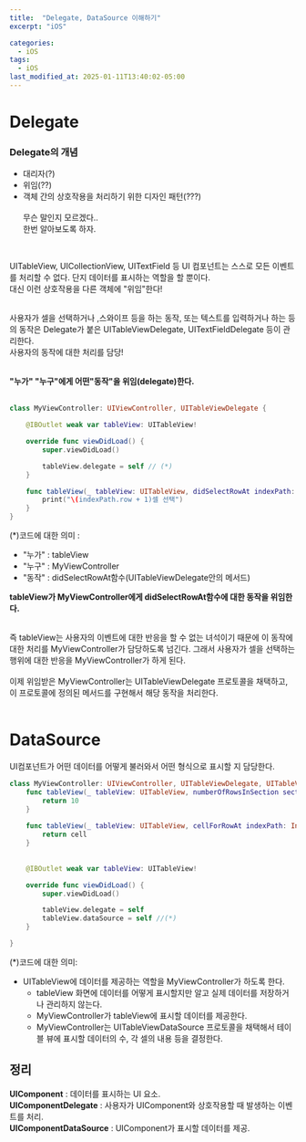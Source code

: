 ```yaml
---
title:  "Delegate, DataSource 이해하기"
excerpt: "iOS"

categories:
  - iOS
tags:
  - iOS
last_modified_at: 2025-01-11T13:40:02-05:00
---
```


# Delegate

### Delegate의 개념
- 대리자(?)
- 위임(??)
- 객체 간의 상호작용을 처리하기 위한 디자인 패턴(???)
<br><br>
무슨 말인지 모르겠다..<br>
한번 알아보도록 하자.<br>
<br>

UITableView, UICollectionView, UITextField 등 UI 컴포넌트는 스스로 모든 이벤트를 처리할 수 없다. 단지 데이터를 표시하는 역할을 할 뿐이다.<br>
대신 이런 상호작용을 다른 객체에 "위임"한다!<br><br>

사용자가 셀을 선택하거나 ,스와이프 등을 하는 동작, 또는 텍스트를 입력하거나 하는 등의 동작은 Delegate가 붙은 UITableViewDelegate, UITextFieldDelegate 등이 관리한다.<br>
사용자의 동작에 대한 처리를 담당!<br><br>

**"누가" "누구"에게 어떤"동작"을 위임(delegate)한다.**<br><br>

```swift
class MyViewController: UIViewController, UITableViewDelegate {

    @IBOutlet weak var tableView: UITableView!

    override func viewDidLoad() {
        super.viewDidLoad()

        tableView.delegate = self // (*)
    }

    func tableView(_ tableView: UITableView, didSelectRowAt indexPath: IndexPath) {
        print("\(indexPath.row + 1)셀 선택")
    }
}
```
(*)코드에 대한 의미 :
- "누가" : tableView
- "누구" : MyViewController
- "동작" : didSelectRowAt함수(UITableViewDelegate안의 메서드)

**tableView가 MyViewController에게 didSelectRowAt함수에 대한 동작을 위임한다.**<br><br>

즉 tableView는 사용자의 이벤트에 대한 반응을 할 수 없는 녀석이기 때문에 이 동작에 대한 처리를 MyViewController가 담당하도록 넘긴다. 
그래서 사용자가 셀을 선택하는 행위에 대한 반응을 MyViewController가 하게 된다.<br><br>
이제 위임받은 MyViewController는 UITableViewDelegate 프로토콜을 채택하고, 이 프로토콜에 정의된 메서드를 구현해서 해당 동작을 처리한다.
<br><br>

# DataSource
UI컴포넌트가 어떤 데이터를 어떻게 불러와서 어떤 형식으로 표시할 지 담당한다. 

```swift
class MyViewController: UIViewController, UITableViewDelegate, UITableViewDataSource {
    func tableView(_ tableView: UITableView, numberOfRowsInSection section: Int) -> Int {
        return 10
    }
    
    func tableView(_ tableView: UITableView, cellForRowAt indexPath: IndexPath) -> UITableViewCell {
        return cell
    }
    
    
    @IBOutlet weak var tableView: UITableView!

    override func viewDidLoad() {
        super.viewDidLoad()

        tableView.delegate = self
        tableView.dataSource = self //(*)
    }

}
```
(*)코드에 대한 의미:
- UITableView에 데이터를 제공하는 역할을 MyViewController가 하도록 한다.
    - tableView 화면에 데이터를 어떻게 표시할지만 알고 실제 데이터를 저장하거나 관리하지 않는다.
    - MyViewController가 tableView에 표시할 데이터를 제공한다.
    - MyViewController는 UITableViewDataSource 프로토콜을 채택해서 테이블 뷰에 표시할 데이터의 수, 각 셀의 내용 등을 결정한다.


## 정리
**UIComponent** : 데이터를 표시하는 UI 요소.<br>
**UIComponentDelegate** : 사용자가 UIComponent와 상호작용할 때 발생하는 이벤트를 처리.<br>
**UIComponentDataSource** : UIComponent가 표시할 데이터를 제공.
